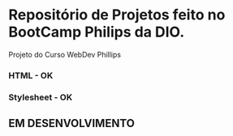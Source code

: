 # Repositório de Projetos feito no BootCamp Philips da DIO.  
Projeto do Curso WebDev Phillips
### HTML - OK
### Stylesheet - OK
## EM DESENVOLVIMENTO
